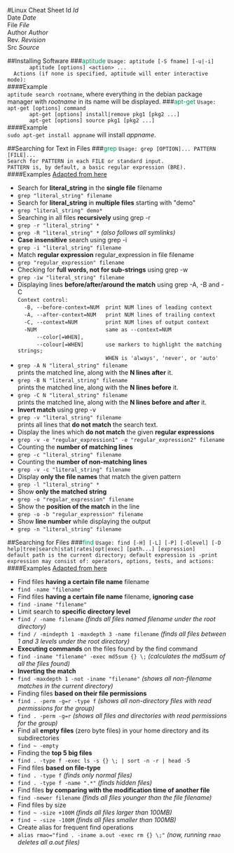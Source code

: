 #Linux Cheat Sheet
Id      $Id$<br>
Date    $Date$<br>
File    $File$<br>
Author  $Author$<br>
Rev.    $Revision$<br>
Src     $Source$<br>
    
##Installing Software
###<font color=#009154>aptitude</font>
   `Usage: aptitude [-S fname] [-u|-i]`<br>
   `       aptitude [options] <action> ...`<br>
   `  Actions (if none is specified, aptitude will enter interactive mode):`<br>
####Example<br>
`aptitude search rootname`, where everything in the debian package manager with *rootname* in its name will be displayed.
###<font color=#009154>apt-get</font>
`Usage: apt-get [options] command`<br>
`       apt-get [options] install|remove pkg1 [pkg2 ...]`<br>
`       apt-get [options] source pkg1 [pkg2 ...]`<br>
####Example<br>
`sudo apt-get install appname` will install *appname*.

##Searching for Text in Files
###<font color=#009154>grep</font>
`Usage: grep [OPTION]... PATTERN [FILE]...`<br>
`Search for PATTERN in each FILE or standard input.`<br>
`PATTERN is, by default, a basic regular expression (BRE).`<br>
####Examples [Adapted from here](http://www.thegeekstuff.com/2009/03/15-practical-unix-grep-command-examples/)<br>
* Search for **literal_string** in the **single file** filename<br>
 * `grep "literal_string" filename` <br>
* Search for **literal_string** in **multiple files** starting with "demo"<br>
 * `grep "literal_string" demo*`<br>
* Searching in all files **recursively** using grep -r<br>
 * `grep -r "literal_string" *`<br>
 * `grep -R "literal_string" *` _(also follows all symlinks)_<br>
* **Case insensitive** search using grep -i<br>
 * `grep -i "literal_string" filename`<br>
* Match **regular expression** regular_expression in file filename<br>
 * `grep "regular_expression" filename`<br>
* Checking for **full words, not for sub-strings** using grep -w<br>
 * `grep -iw "literal_string" filename`<br>
* Displaying lines **before/after/around the match** using grep -A, -B and -C<br>
`Context control:`<br>
`  -B, --before-context=NUM  print NUM lines of leading context`<br>
`  -A, --after-context=NUM   print NUM lines of trailing context`<br>
`  -C, --context=NUM         print NUM lines of output context`<br>
`  -NUM                      same as --context=NUM`<br>
`      --color[=WHEN],`<br>
`      --colour[=WHEN]       use markers to highlight the matching strings;`<br>
`                            WHEN is 'always', 'never', or 'auto'`<br>
 * `grep -A N "literal_string" filename`<br>
  prints the matched line, along with the **N lines after** it.<br>
 * `grep -B N "literal_string" filename`<br>
  prints the matched line, along with the **N lines before** it.<br>
 * `grep -C N "literal_string" filename`<br>
  prints the matched line, along with the **N lines before and after** it.<br> 
* **Invert match** using grep -v<br>
 * `grep -v "literal_string" filename`<br>
  prints all lines that **do not match** the search text.<br> 
* Display the lines which **do not match** the given **regular expressions**<br>
 * `grep -v -e "regular_expression1" -e "regular_expression2" filename`<br>
* Counting the **number of matching lines**<br>
 * `grep -c "literal_string" filename`<br>
* Counting the **number of non-matching lines**<br>
 * `grep -v -c "literal_string" filename`<br>
* Display **only the file names** that match the given pattern<br>
 * `grep -l "literal_string" *`<br>
* Show **only the matched string**<br>
 * `grep -o "regular_expression" filename`<br>
* Show the **position of the match** in the line<br>
 * `grep -o -b "regular_expression" filename`<br>
* Show **line number** while displaying the output<br>
 * `grep -n "literal_string" filename`<br>

##Searching for Files
###<font color=#009154>find</font>
`Usage: find [-H] [-L] [-P] [-Olevel] [-D help|tree|search|stat|rates|opt|exec] [path...] [expression]`<br>
`default path is the current directory; default expression is -print`<br>
`expression may consist of: operators, options, tests, and actions:`<br>
####Examples [Adapted from here](http://www.thegeekstuff.com/2009/03/15-practical-linux-find-command-examples/)<br>
* Find files **having a certain file name** filename<br>
 * `find -name "filename"`<br>
* Find files **having a certain file name** filename, **ignoring case**<br>
 * `find -iname "filename"`<br>
* Limit search to **specific directory level**<br>
 * `find / -name filename` _(finds all files named filename under the root directory)_<br>
 * `find / -mindepth 1 -maxdepth 3 -name filename` _(finds all files between 1 and 3 levels under the root directory)_<br>
* **Executing commands** on the files found by the find command<br>
 * `find -iname "filename" -exec md5sum {} \;` _(calculates the md5sum of all the files found)_<br>
* **Inverting the match**<br>
 * `find -maxdepth 1 -not -iname "filename"` _(shows all non-filename matches in the current directory)_<br>
* Finding files **based on their file permissions**<br>
 * `find . -perm -g=r -type f` _(shows all non-directory files with read permissions for the group)_<br>
 * `find . -perm -g=r` _(shows all files and directories with read permissions for the group)_<br>
* Find all **empty files** (zero byte files) in your home directory and its subdirectories<br>
 * `find ~ -empty`<br>
* Finding the **top 5 big files**<br>
 * `find . -type f -exec ls -s {} \; | sort -n -r | head -5`<br>
* Find files **based on file-type**<br>
 * `find . -type f` _(finds only normal files)_<br>
 * `find . -type f -name ".*"` _(finds hidden files)_<br> 
* Find files **by comparing with the modification time of another file**<br>
 * `find -newer filename` _(finds all files younger than the file filename)_<br>
* Find files by size<br>
 * `find ~ -size +100M` _(finds all files larger than 100MB)_<br>
 * `find ~ -size -100M` _(finds all files smaller than 100MB)_<br>
* Create alias for frequent find operations<br>
 * `alias rmao="find . -iname a.out -exec rm {} \;"` _(now, running `rmao` deletes all a.out files)_<br>
